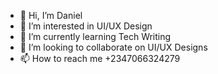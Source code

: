 - 👋 Hi, I’m Daniel
- 👀 I’m interested in UI/UX Design
- 🌱 I’m currently learning Tech Writing
- 💞️ I’m looking to collaborate on UI/UX Designs
- 📫 How to reach me +2347066324279

<!---
Siredan/Siredan is a ✨ special ✨ repository because its `README.md` (this file) appears on your GitHub profile.
You can click the Preview link to take a look at your changes.
--->
